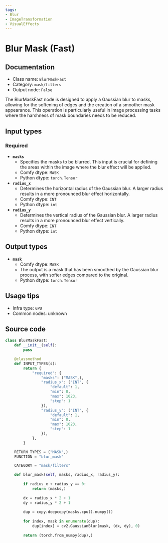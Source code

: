 ```yaml
---
tags:
- Blur
- ImageTransformation
- VisualEffects
---
```


# Blur Mask (Fast)
## Documentation
- Class name: `BlurMaskFast`
- Category: `mask/filters`
- Output node: `False`

The BlurMaskFast node is designed to apply a Gaussian blur to masks, allowing for the softening of edges and the creation of a smoother mask appearance. This operation is particularly useful in image processing tasks where the harshness of mask boundaries needs to be reduced.
## Input types
### Required
- **`masks`**
    - Specifies the masks to be blurred. This input is crucial for defining the areas within the image where the blur effect will be applied.
    - Comfy dtype: `MASK`
    - Python dtype: `torch.Tensor`
- **`radius_x`**
    - Determines the horizontal radius of the Gaussian blur. A larger radius results in a more pronounced blur effect horizontally.
    - Comfy dtype: `INT`
    - Python dtype: `int`
- **`radius_y`**
    - Determines the vertical radius of the Gaussian blur. A larger radius results in a more pronounced blur effect vertically.
    - Comfy dtype: `INT`
    - Python dtype: `int`
## Output types
- **`mask`**
    - Comfy dtype: `MASK`
    - The output is a mask that has been smoothed by the Gaussian blur process, with softer edges compared to the original.
    - Python dtype: `torch.Tensor`
## Usage tips
- Infra type: `GPU`
- Common nodes: unknown


## Source code
```python
class BlurMaskFast:
    def __init__(self):
        pass

    @classmethod
    def INPUT_TYPES(s):
        return {
            "required": {
                "masks": ("MASK",),
                "radius_x": ("INT", {
                    "default": 1,
                    "min": 0,
                    "max": 1023,
                    "step": 1
                }),
                "radius_y": ("INT", {
                    "default": 1,
                    "min": 0,
                    "max": 1023,
                    "step": 1
                }),
            },
        }

    RETURN_TYPES = ("MASK",)
    FUNCTION = "blur_mask"

    CATEGORY = "mask/filters"

    def blur_mask(self, masks, radius_x, radius_y):
        
        if radius_x + radius_y == 0:
            return (masks,)
        
        dx = radius_x * 2 + 1
        dy = radius_y * 2 + 1
        
        dup = copy.deepcopy(masks.cpu().numpy())
        
        for index, mask in enumerate(dup):
            dup[index] = cv2.GaussianBlur(mask, (dx, dy), 0)
        
        return (torch.from_numpy(dup),)

```
